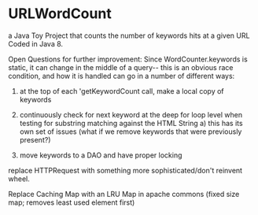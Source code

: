 # URLWordCount
a Java Toy Project that counts the number of keywords hits at a given URL
Coded in Java 8.


Open Questions for further improvement:
Since WordCounter.keywords is static, it can change in the middle of a query--
this is an obvious race condition, and how it is handled can go in a number of different ways:
1) at the top of each 'getKeywordCount call, make a local copy of keywords
2) continuously check for next keyword at the deep for loop level when testing for substring matching against the HTML String
 a) this has its own set of issues (what if we remove keywords that were previously present?)

3) move keywords to a DAO and have proper locking


replace HTTPRequest with something more sophisticated/don't reinvent wheel.

Replace Caching Map with an LRU Map in apache commons (fixed size map; removes least used element first)



